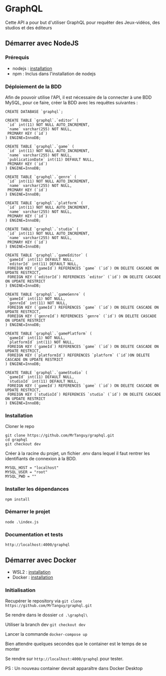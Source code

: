 # GraphQL

Cette API a pour but d'utiliser GraphQL pour requêter des Jeux-vidéos, des studios et des éditeurs

## Démarrer avec NodeJS

### Prérequis

- nodejs : [installation](https://nodejs.org/en/download)
- npm : Inclus dans l'installation de nodejs

### Déploiement de la BDD 

Afin de pouvoir utilise l'API, il est nécessaire de la connecter à une BDD MySQL, pour ce faire, créer la BDD avec les requêtes suivantes : 

````
CREATE DATABASE `graphql`;

CREATE TABLE `graphql`.`editor` (
 `id` int(11) NOT NULL AUTO_INCREMENT,
 `name` varchar(255) NOT NULL,
 PRIMARY KEY (`id`)
) ENGINE=InnoDB;

CREATE TABLE `graphql`.`game` (
 `id` int(11) NOT NULL AUTO_INCREMENT,
 `name` varchar(255) NOT NULL,
 `publicationDate` int(11) DEFAULT NULL,
 PRIMARY KEY (`id`)
) ENGINE=InnoDB;

CREATE TABLE `graphql`.`genre` (
 `id` int(11) NOT NULL AUTO_INCREMENT,
 `name` varchar(255) NOT NULL,
 PRIMARY KEY (`id`)
) ENGINE=InnoDB;

CREATE TABLE `graphql`.`platform` (
 `id` int(11) NOT NULL AUTO_INCREMENT,
 `name` varchar(255) NOT NULL,
 PRIMARY KEY (`id`)
) ENGINE=InnoDB;

CREATE TABLE `graphql`.`studio` (
 `id` int(11) NOT NULL AUTO_INCREMENT,
 `name` varchar(255) NOT NULL,
 PRIMARY KEY (`id`)
) ENGINE=InnoDB;

CREATE TABLE `graphql`.`gameEditor` (
 `gameId` int(11) DEFAULT NULL,
 `editorId` int(11) DEFAULT NULL,
 FOREIGN KEY (`gameId`) REFERENCES `game` (`id`) ON DELETE CASCADE ON UPDATE RESTRICT,
 FOREIGN KEY (`editorId`) REFERENCES `editor` (`id`) ON DELETE CASCADE ON UPDATE RESTRICT
) ENGINE=InnoDB;

CREATE TABLE `graphql`.`gameGenre` (
 `gameId` int(11) NOT NULL,
 `genreId` int(11) NOT NULL,
 FOREIGN KEY (`gameId`) REFERENCES `game` (`id`) ON DELETE CASCADE ON UPDATE RESTRICT,
 FOREIGN KEY (`genreId`) REFERENCES `genre` (`id`) ON DELETE CASCADE ON UPDATE RESTRICT
) ENGINE=InnoDB;

CREATE TABLE `graphql`.`gamePlatform` (
 `gameId` int(11) NOT NULL,
 `platformId` int(11) NOT NULL,
 FOREIGN KEY (`gameId`) REFERENCES `game` (`id`) ON DELETE CASCADE ON UPDATE RESTRICT,
 FOREIGN KEY (`platformId`) REFERENCES `platform` (`id`)ON DELETE CASCADE ON UPDATE RESTRICT
) ENGINE=InnoDB;

CREATE TABLE `graphql`.`gameStudio` (
 `gameId` int(11) DEFAULT NULL,
 `studioId` int(11) DEFAULT NULL,
 FOREIGN KEY (`gameId`) REFERENCES `game` (`id`) ON DELETE CASCADE ON UPDATE RESTRICT,
 FOREIGN KEY (`studioId`) REFERENCES `studio` (`id`) ON DELETE CASCADE ON UPDATE RESTRICT
) ENGINE=InnoDB;

````
### Installation 

Cloner le repo 

````
git clone https://github.com/MrTanguy/graphql.git
cd graphql
git checkout dev 
````

Créer à la racine du projet, un fichier .env dans lequel il faut rentrer les identifiants de connexion à la BDD.

````
MYSQL_HOST = "localhost"
MYSQL_USER = "root"
MYSQL_PWD = ""
````

### Installer les dépendances

````
npm install
````

### Démarrer le projet 

````
node .\index.js
````

### Documentation et tests 

````
http://localhost:4000/graphql
````

## Démarrer avec Docker

- WSL2 : [installation](https://learn.microsoft.com/fr-fr/windows/wsl/install)
- Docker : [installation](https://www.docker.com/products/docker-desktop/)

### Initialisation 

Recupérer le repository via `git clone https://github.com/MrTanguy/graphql.git`

Se rendre dans le dossier `cd .\graphql\`

Utiliser la branch dev `git checkout dev`

Lancer la commande `docker-compose up`

Bien attendre quelques secondes que le container est le temps de se monter

Se rendre sur `http://localhost:4000/graphql` pour tester.

PS : Un nouveau container devrait apparaître dans Docker Desktop